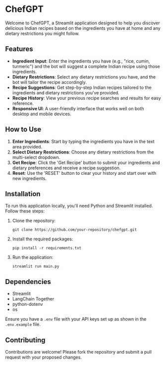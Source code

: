 # ChefGPT

Welcome to ChefGPT, a Streamlit application designed to help you discover delicious Indian recipes based on the ingredients you have at home and any dietary restrictions you might follow.

## Features

- **Ingredient Input**: Enter the ingredients you have (e.g., "rice, cumin, turmeric") and the bot will suggest a complete Indian recipe using those ingredients.
- **Dietary Restrictions**: Select any dietary restrictions you have, and the bot will tailor the recipe accordingly.
- **Recipe Suggestions**: Get step-by-step Indian recipes tailored to the ingredients and dietary restrictions you've provided.
- **Recipe History**: View your previous recipe searches and results for easy reference.
- **Responsive UI**: A user-friendly interface that works well on both desktop and mobile devices.

## How to Use

1. **Enter Ingredients**: Start by typing the ingredients you have in the text area provided.
2. **Select Dietary Restrictions**: Choose any dietary restrictions from the multi-select dropdown.
3. **Get Recipe**: Click the 'Get Recipe' button to submit your ingredients and dietary preferences and receive a recipe suggestion.
4. **Reset**: Use the 'RESET' button to clear your history and start over with new ingredients.

## Installation

To run this application locally, you'll need Python and Streamlit installed. Follow these steps:

1. Clone the repository:
   ```
   git clone https://github.com/your-repository/chefgpt.git
   ```
2. Install the required packages:
   ```
   pip install -r requirements.txt
   ```
3. Run the application:
   ```
   streamlit run main.py
   ```

## Dependencies

- Streamlit
- LangChain Together
- python-dotenv
- os

Ensure you have a `.env` file with your API keys set up as shown in the `.env.example` file.

## Contributing

Contributions are welcome! Please fork the repository and submit a pull request with your proposed changes.
